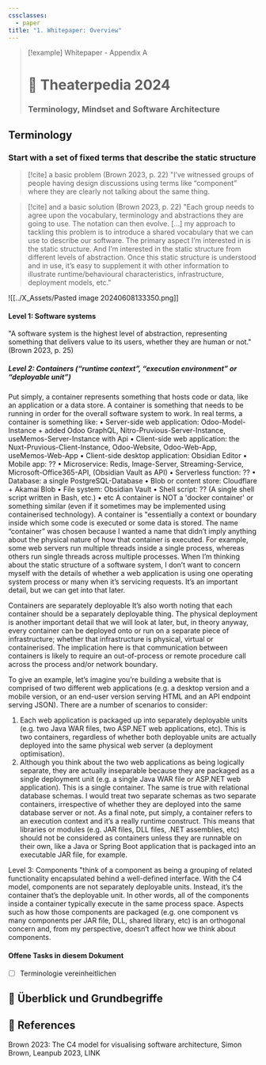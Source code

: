 ```yaml
---
cssclasses:
  - paper
title: "1. Whitepaper: Overview"
---
```

> [!example] Whitepaper - Appendix A
> #       🔶 Theaterpedia 2024
> ###    Terminology, Mindset and Software Architecture

## Terminology

### Start with a set of fixed terms that describe the static structure

> [!cite] a basic problem (Brown 2023, p. 22)
> "I’ve witnessed groups of people having design discussions using terms like “component”
where they are clearly not talking about the same thing. 


> [!cite] and a basic solution  (Brown 2023, p. 22)
> "Each group needs to agree upon the vocabulary, terminology and
abstractions they are going to use. The notation can then evolve.
[...] my approach to tackling this problem is to introduce a shared vocabulary that we can use to describe our software. The primary aspect I’m interested in is the static structure. And I’m interested in the static structure from different levels of abstraction. Once this static structure is understood and in use, it’s easy to supplement it with other information to illustrate runtime/behavioural characteristics, infrastructure, deployment models, etc."


![[../X_Assets/Pasted image 20240608133350.png]]

#### Level 1: Software systems
"A software system is the highest level of abstraction, representing something that delivers
value to its users, whether they are human or not." (Brown 2023, p. 25)

##### Level 2: Containers (“runtime context”, “execution environment” or “deployable unit”)
Put simply, a container represents something that hosts code or data, like an application or a data store. A container is something that needs to be running in order for the overall software system to work. In real terms, a container is something like:
• Server-side web application: Odoo-Model-Instance + added Odoo GraphQL, Nitro-Pruvious-Server-Instance, useMemos-Server-Instance with Api
• Client-side web application: the Nuxt-Pruvious-Client-Instance, Odoo-Website, Odoo-Web-App, useMemos-Web-App
• Client-side desktop application: Obsidian Editor
• Mobile app: ??
• Microservice: Redis, Image-Server, Streaming-Service, Microsoft-Office365-API, (Obsidian Vault as API)
• Serverless function: ??
• Database: a single PostgreSQL-Database
• Blob or content store: Cloudflare + Akamai Blob
• File system: Obsidian Vault
• Shell script: ?? (A single shell script written in Bash, etc.)
• etc
A container is NOT a 'docker container' or something similar (even if it sometimes may be implemented using containerised technology). A container is
"essentially a context or boundary inside which some code is executed or some data is stored. The name “container” was chosen because I wanted a name that didn’t imply anything about the physical nature of how that container is executed. For example, some web servers run multiple threads inside a single process, whereas others run single threads across multiple processes. When I’m thinking about the static structure of a software system, I don’t want to concern myself with the details of whether a web application is using one operating system process or many when it’s servicing requests. It’s an important detail, but we can get into that later.

Containers are separately deployable
It’s also worth noting that each container should be a separately deployable thing. The
physical deployment is another important detail that we will look at later, but, in theory
anyway, every container can be deployed onto or run on a separate piece of infrastructure;
whether that infrastructure is physical, virtual or containerised. The implication here is
that communication between containers is likely to require an out-of-process or remote
procedure call across the process and/or network boundary.

To give an example, let’s imagine you’re building a website that is comprised of two different web applications (e.g. a desktop version and a mobile version, or an end-user version serving HTML and an API endpoint serving JSON). There are a number of scenarios to consider:
1. Each web application is packaged up into separately deployable units (e.g. two Java
WAR files, two ASP.NET web applications, etc). This is two containers, regardless of
whether both deployable units are actually deployed into the same physical web server
(a deployment optimisation).
2. Although you think about the two web applications as being logically separate, they
are actually inseparable because they are packaged as a single deployment unit (e.g. a
single Java WAR file or ASP.NET web application). This is a single container.
The same is true with relational database schemas. I would treat two separate schemas as
two separate containers, irrespective of whether they are deployed into the same database
server or not.
As a final note, put simply, a container refers to an execution context and it’s a really runtime construct. This means that libraries or modules (e.g. JAR files, DLL files, .NET assemblies, etc) should not be considered as containers unless they are runnable on their own, like a Java or Spring Boot application that is packaged into an executable JAR file, for example.

Level 3: Components
"think of a component as being a grouping of related functionality encapsulated behind a well-defined interface. With the C4 model, components are not separately deployable units. Instead, it’s the container that’s the deployable unit. In other words, all of the
components inside a container typically execute in the same process space.
Aspects such as how those components are packaged (e.g. one component vs many components per JAR file, DLL, shared library, etc) is an orthogonal concern and, from my
perspective, doesn’t affect how we think about components.

#### Offene Tasks in diesem Dokument
- [ ] Terminologie vereinheitlichen

## 🔶 Überblick und Grundbegriffe

## 🔶 References
Brown 2023: The C4 model for visualising software architecture, Simon Brown, Leanpub 2023, LINK


<br />
<br />